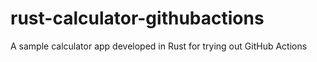 # rust-calculator-githubactions
A sample calculator app developed in Rust for trying out GitHub Actions
